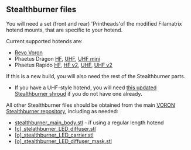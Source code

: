 
## Stealthburner files

You will need a set (front and rear) 'Printheads'of the modified Filamatrix hotend mounts, that are specific to your hotend.

Current supported hotends are:

- [Revo Voron](https://github.com/thunderkeys/FilamATrix/tree/main/STLs/Stealthburner/Printheads/revo_voron)
- Phaetus Dragon [HF](https://github.com/thunderkeys/FilamATrix/tree/main/STLs/Stealthburner/Printheads/dragon_hf), [UHF](https://github.com/thunderkeys/FilamATrix/tree/main/STLs/Stealthburner/Printheads/dragon_uhf), [UHF mini](https://github.com/thunderkeys/FilamATrix/tree/main/STLs/Stealthburner/Printheads/dragon_uhf_mini)
- Phaetus Rapido [HF](https://github.com/thunderkeys/FilamATrix/tree/main/STLs/Stealthburner/Printheads/rapido_hf), [HF v2](https://github.com/thunderkeys/FilamATrix/tree/main/STLs/Stealthburner/Printheads/rapido_hf_v2), [UHF](https://github.com/thunderkeys/FilamATrix/tree/main/STLs/Stealthburner/Printheads/rapido_uhf), [UHF v2](https://github.com/thunderkeys/FilamATrix/tree/main/STLs/Stealthburner/Printheads/rapido_uhf_v2)

If this is a new build, you will also need the rest of the Stealthburner parts.

- If you have a UHF-style hotend, you will need [this updated Stealthburner shroud](https://github.com/thunderkeys/FilamATrix/blob/main/STLs/Stealthburner/stealthburner_main_body_uhf.stl) if you do not have one already.

All other Stealthburner files should be obtained from the main [VORON Stealthburner repository](https://github.com/VoronDesign/Voron-Stealthburner/), including as needed:

- [stealthburner_main_body.stl](https://github.com/VoronDesign/Voron-Stealthburner/blob/main/STLs/Stealthburner/%5Ba%5D_stealthburner_main_body.stl) - if using a regular length hotend
- [\[c\]\_stelathburner_LED_diffuser.stl](https://github.com/VoronDesign/Voron-Stealthburner/blob/main/STLs/Stealthburner/%5Bc%5D_stealthburner_LED_diffuser.stl)
- [\[o\]\_stealthburner_LED_carrier.stl](https://github.com/VoronDesign/Voron-Stealthburner/blob/main/STLs/Stealthburner/%5Bo%5D_stealthburner_LED_carrier.stl)
- [\[o\]\_stealthburner_LED_diffuser_mask.stl](https://github.com/VoronDesign/Voron-Stealthburner/blob/main/STLs/Stealthburner/%5Bo%5D_stealthburner_LED_diffuser_mask.stl)

